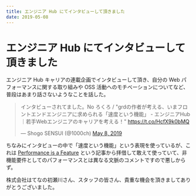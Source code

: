 ```yaml
---
title: エンジニア Hub にてインタビューして頂きました
date: 2019-05-08
---
```


# エンジニア Hub にてインタビューして頂きました

エンジニア Hub キャリアの連載企画でインタビューして頂き、自分の Web パフォーマンスに関する取り組みや OSS 活動へのモチベーションについてなど、普段はあまり話さないようなことを話した。

<blockquote class="twitter-tweet"><p lang="ja" dir="ltr">インタビューされてました。No ろくろ / &quot;grdの作者が考える、いまフロントエンドエンジニアに求められる「速度という機能」 - エンジニアHub｜若手Webエンジニアのキャリアを考える！&quot; <a href="https://t.co/HcfX9k0bMQ">https://t.co/HcfX9k0bMQ</a></p>&mdash; Shogo SENSUI (@1000ch) <a href="https://twitter.com/1000ch/status/1125953195170074624?ref_src=twsrc%5Etfw">May 8, 2019</a></blockquote>

ちなみにインタビューの中で「速度という機能」という表現を使っているが、これは [Performance is a Feature](https://blog.codinghorror.com/performance-is-a-feature/) という記事から拝借して敢えて使っていて、非機能要件としてのパフォーマンスとは異なる文脈のコメントですので悪しからず。

株式会社はてなの初瀬川さん、スタッフの皆さん、貴重な機会を頂きましてありがとうございました。

